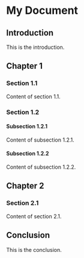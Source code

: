 # My Document

## Introduction

This is the introduction.

## Chapter 1

### Section 1.1

Content of section 1.1.

### Section 1.2

#### Subsection 1.2.1

Content of subsection 1.2.1.

#### Subsection 1.2.2

Content of subsection 1.2.2.

## Chapter 2

### Section 2.1

Content of section 2.1.

## Conclusion

This is the conclusion.

